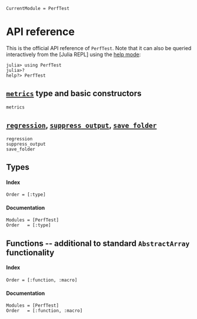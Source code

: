 ```@meta
CurrentModule = PerfTest
```

# API reference

This is the official API reference of `PerfTest`. Note that it can also be queried interactively from the [Julia REPL] using the [help mode](https://docs.julialang.org/en/v1/stdlib/REPL/#Help-mode):
```julia-repl
julia> using PerfTest
julia>?
help?> PerfTest
```

## [`metrics`](@ref) type and basic constructors
```@docs
metrics
```


## [`regression`](@ref), [`suppress_output`](@ref), [`save_folder`](@ref)
```@docs
regression
suppress_output
save_folder
```


## Types
#### Index
```@index
Order = [:type]
```

#### Documentation
```@autodocs
Modules = [PerfTest]
Order   = [:type]
```


## Functions -- additional to standard `AbstractArray` functionality
#### Index
```@index
Order = [:function, :macro]
```
#### Documentation
```@autodocs
Modules = [PerfTest]
Order   = [:function, :macro]
```
